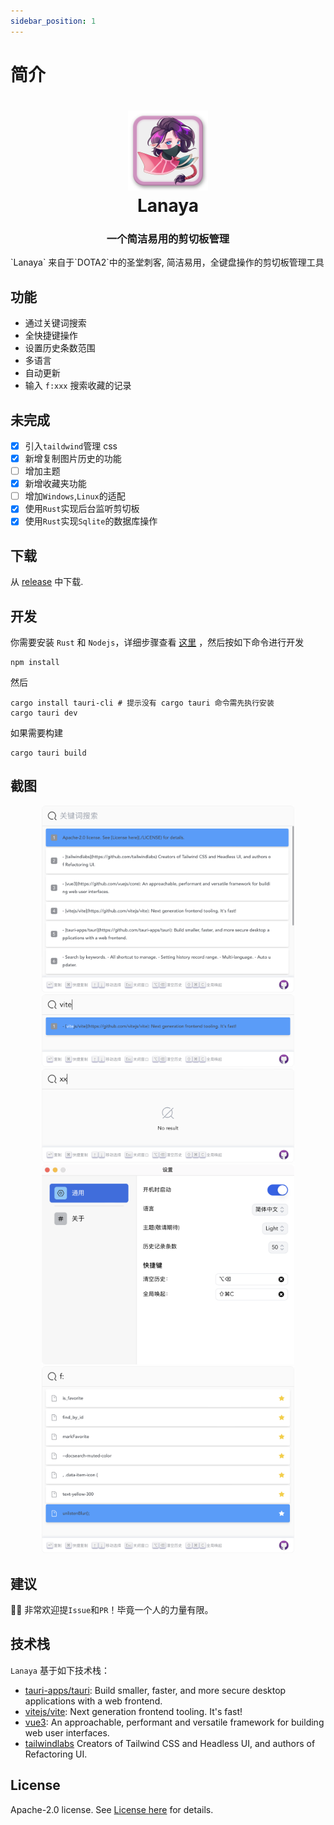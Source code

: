 ```yaml
---
sidebar_position: 1
---
```


# 简介

<h1 align="center">
  <img src="img/md/icon.png" width="128" />
  <br/>
  Lanaya
  <br/>
</h1>

<h3 align="center">
一个简洁易用的剪切板管理
</h3>
`Lanaya` 来自于`DOTA2`中的圣堂刺客, 简洁易用，全键盘操作的剪切板管理工具

## 功能

- 通过关键词搜索
- 全快捷键操作
- 设置历史条数范围
- 多语言
- 自动更新
- 输入 `f:xxx` 搜索收藏的记录

## 未完成

- [x] 引入`taildwind`管理 css
- [x] 新增复制图片历史的功能
- [ ] 增加主题
- [x] 新增收藏夹功能
- [ ] 增加`Windows`,`Linux`的适配
- [x] 使用`Rust`实现后台监听剪切板
- [x] 使用`Rust`实现`Sqlite`的数据库操作

## 下载

从 [release](https://github.com/ChurchTao/Lanaya/releases) 中下载.

## 开发

你需要安装 `Rust` 和 `Nodejs`，详细步骤查看 [这里](https://tauri.app/zh-cn/v1/guides/getting-started/prerequisites) ，然后按如下命令进行开发

```shell
npm install
```

然后

```shell
cargo install tauri-cli # 提示没有 cargo tauri 命令需先执行安装
cargo tauri dev
```

如果需要构建

```shell
cargo tauri build
```

## 截图

<div align="center">
  <img src="img/md/demo1.png" alt="demo1" width="80%" />
  <img src="img/md/demo2.png" alt="demo2" width="80%" />
  <img src="img/md/demo3.png" alt="demo3" width="80%" />
  <img src="img/md/demo4.png" alt="demo4" width="80%" />
  <img src="img/md/demo5.png" alt="demo4" width="80%" />
</div>

## 建议

👏🏻 非常欢迎提`Issue`和`PR`！毕竟一个人的力量有限。

## 技术栈

`Lanaya` 基于如下技术栈：

- [tauri-apps/tauri](https://github.com/tauri-apps/tauri): Build smaller, faster, and more secure desktop applications with a web frontend.
- [vitejs/vite](https://github.com/vitejs/vite): Next generation frontend tooling. It's fast!
- [vue3](https://github.com/vuejs/core): An approachable, performant and versatile framework for building web user interfaces.
- [tailwindlabs](https://github.com/tailwindlabs) Creators of Tailwind CSS and Headless UI, and authors of Refactoring UI.

## License

Apache-2.0 license. See [License here](https://github.com/ChurchTao/Lanaya/blob/master/LICENSE) for details.
